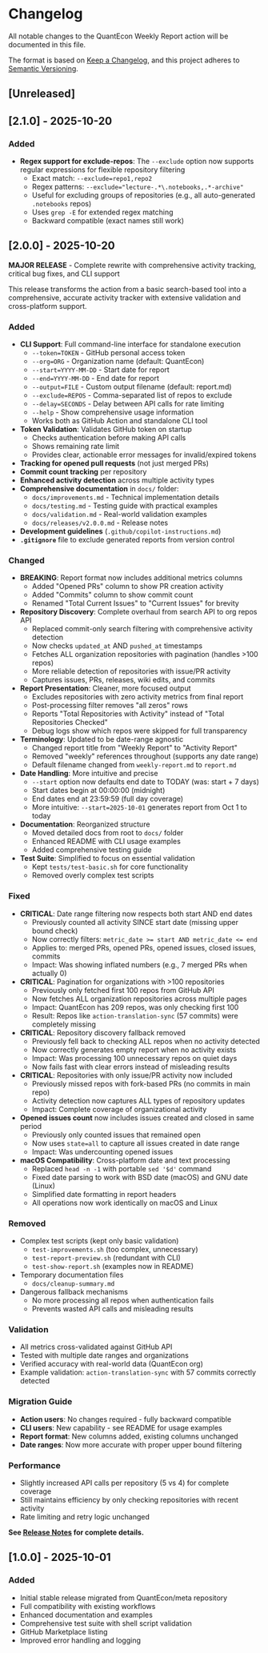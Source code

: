 # Changelog

All notable changes to the QuantEcon Weekly Report action will be documented in this file.

The format is based on [Keep a Changelog](https://keepachangelog.com/en/1.0.0/),
and this project adheres to [Semantic Versioning](https://semver.org/spec/v2.0.0.html).

## [Unreleased]

## [2.1.0] - 2025-10-20

### Added
- **Regex support for exclude-repos**: The `--exclude` option now supports regular expressions for flexible repository filtering
  - Exact match: `--exclude=repo1,repo2`
  - Regex patterns: `--exclude="lecture-.*\.notebooks,.*-archive"`
  - Useful for excluding groups of repositories (e.g., all auto-generated `.notebooks` repos)
  - Uses `grep -E` for extended regex matching
  - Backward compatible (exact names still work)

## [2.0.0] - 2025-10-20

**MAJOR RELEASE** - Complete rewrite with comprehensive activity tracking, critical bug fixes, and CLI support

This release transforms the action from a basic search-based tool into a comprehensive, accurate activity tracker with extensive validation and cross-platform support.

### Added
- **CLI Support**: Full command-line interface for standalone execution
  - `--token=TOKEN` - GitHub personal access token
  - `--org=ORG` - Organization name (default: QuantEcon)
  - `--start=YYYY-MM-DD` - Start date for report
  - `--end=YYYY-MM-DD` - End date for report
  - `--output=FILE` - Custom output filename (default: report.md)
  - `--exclude=REPOS` - Comma-separated list of repos to exclude
  - `--delay=SECONDS` - Delay between API calls for rate limiting
  - `--help` - Show comprehensive usage information
  - Works both as GitHub Action and standalone CLI tool
- **Token Validation**: Validates GitHub token on startup
  - Checks authentication before making API calls
  - Shows remaining rate limit
  - Provides clear, actionable error messages for invalid/expired tokens
- **Tracking for opened pull requests** (not just merged PRs)
- **Commit count tracking** per repository
- **Enhanced activity detection** across multiple activity types
- **Comprehensive documentation** in `docs/` folder:
  - `docs/improvements.md` - Technical implementation details
  - `docs/testing.md` - Testing guide with practical examples
  - `docs/validation.md` - Real-world validation examples
  - `docs/releases/v2.0.0.md` - Release notes
- **Development guidelines** (`.github/copilot-instructions.md`)
- **`.gitignore`** file to exclude generated reports from version control

### Changed
- **BREAKING**: Report format now includes additional metrics columns
  - Added "Opened PRs" column to show PR creation activity
  - Added "Commits" column to show commit count
  - Renamed "Total Current Issues" to "Current Issues" for brevity
- **Repository Discovery**: Complete overhaul from search API to org repos API
  - Replaced commit-only search filtering with comprehensive activity detection
  - Now checks `updated_at` AND `pushed_at` timestamps
  - Fetches ALL organization repositories with pagination (handles >100 repos)
  - More reliable detection of repositories with issue/PR activity
  - Captures issues, PRs, releases, wiki edits, and commits
- **Report Presentation**: Cleaner, more focused output
  - Excludes repositories with zero activity metrics from final report
  - Post-processing filter removes "all zeros" rows
  - Reports "Total Repositories with Activity" instead of "Total Repositories Checked"
  - Debug logs show which repos were skipped for full transparency
- **Terminology**: Updated to be date-range agnostic
  - Changed report title from "Weekly Report" to "Activity Report"
  - Removed "weekly" references throughout (supports any date range)
  - Default filename changed from `weekly-report.md` to `report.md`
- **Date Handling**: More intuitive and precise
  - `--start` option now defaults end date to TODAY (was: start + 7 days)
  - Start dates begin at 00:00:00 (midnight)
  - End dates end at 23:59:59 (full day coverage)
  - More intuitive: `--start=2025-10-01` generates report from Oct 1 to today
- **Documentation**: Reorganized structure
  - Moved detailed docs from root to `docs/` folder
  - Enhanced README with CLI usage examples
  - Added comprehensive testing guide
- **Test Suite**: Simplified to focus on essential validation
  - Kept `tests/test-basic.sh` for core functionality
  - Removed overly complex test scripts

### Fixed
- **CRITICAL**: Date range filtering now respects both start AND end dates
  - Previously counted all activity SINCE start date (missing upper bound check)
  - Now correctly filters: `metric_date >= start AND metric_date <= end`
  - Applies to: merged PRs, opened PRs, opened issues, closed issues, commits
  - Impact: Was showing inflated numbers (e.g., 7 merged PRs when actually 0)
- **CRITICAL**: Pagination for organizations with >100 repositories
  - Previously only fetched first 100 repos from GitHub API
  - Now fetches ALL organization repositories across multiple pages
  - Impact: QuantEcon has 209 repos, was only checking first 100
  - Result: Repos like `action-translation-sync` (57 commits) were completely missing
- **CRITICAL**: Repository discovery fallback removed
  - Previously fell back to checking ALL repos when no activity detected
  - Now correctly generates empty report when no activity exists
  - Impact: Was processing 100 unnecessary repos on quiet days
  - Now fails fast with clear errors instead of misleading results
- **CRITICAL**: Repositories with only issue/PR activity now included
  - Previously missed repos with fork-based PRs (no commits in main repo)
  - Activity detection now captures ALL types of repository updates
  - Impact: Complete coverage of organizational activity
- **Opened issues count** now includes issues created and closed in same period
  - Previously only counted issues that remained open
  - Now uses `state=all` to capture all issues created in date range
  - Impact: Was undercounting opened issues
- **macOS Compatibility**: Cross-platform date and text processing
  - Replaced `head -n -1` with portable `sed '$d'` command
  - Fixed date parsing to work with BSD date (macOS) and GNU date (Linux)
  - Simplified date formatting in report headers
  - All operations now work identically on macOS and Linux

### Removed
- Complex test scripts (kept only basic validation)
  - `test-improvements.sh` (too complex, unnecessary)
  - `test-report-preview.sh` (redundant with CLI)
  - `test-show-report.sh` (examples now in README)
- Temporary documentation files
  - `docs/cleanup-summary.md`
- Dangerous fallback mechanisms
  - No more processing all repos when authentication fails
  - Prevents wasted API calls and misleading results

### Validation
- All metrics cross-validated against GitHub API
- Tested with multiple date ranges and organizations
- Verified accuracy with real-world data (QuantEcon org)
- Example validation: `action-translation-sync` with 57 commits correctly detected

### Migration Guide
- **Action users**: No changes required - fully backward compatible
- **CLI users**: New capability - see README for usage examples
- **Report format**: New columns added, existing columns unchanged
- **Date ranges**: Now more accurate with proper upper bound filtering

### Performance
- Slightly increased API calls per repository (5 vs 4) for complete coverage
- Still maintains efficiency by only checking repositories with recent activity
- Rate limiting and retry logic unchanged

**See [Release Notes](docs/releases/v2.0.0.md) for complete details.**

## [1.0.0] - 2025-10-01

### Added
- Initial stable release migrated from QuantEcon/meta repository
- Full compatibility with existing workflows
- Enhanced documentation and examples
- Comprehensive test suite with shell script validation
- GitHub Marketplace listing
- Improved error handling and logging